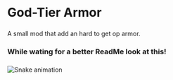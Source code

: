 <br clear="both">

<h1 align="left">God-Tier Armor</h1>

###

<p align="left">A small mod that add an hard to get op armor.</p>

###

<h3 align="left">While wating for a better ReadMe look at this!</h3>

###

<img src="https://raw.githubusercontent.com/Mine4x/Mine4x/output/snake.svg" alt="Snake animation" />

###
